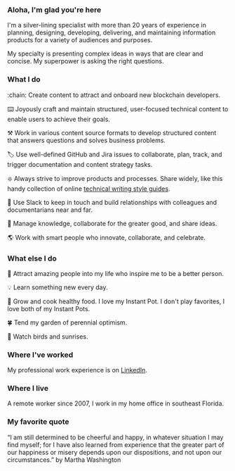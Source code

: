 ### Aloha, I'm glad you're here 

I'm a silver-lining specialist with more than 20 years of experience in planning, designing, developing, delivering, and maintaining information products for a variety of audiences and purposes. 

My specialty is presenting complex ideas in ways that are clear and concise. My superpower is asking the right questions. 

### What I do

:chain: Create content to attract and onboard new blockchain developers.

:keyboard:  Joyously craft and maintain structured, user-focused technical content to enable users to achieve their goals.

:hammer_and_pick:  Work in various content source formats to develop structured content that answers questions and solves business problems.

:label:  Use well-defined GitHub and Jira issues to collaborate, plan, track, and trigger documentation and content strategy tasks.

:sparkle:  Always strive to improve products and processes. Share widely, like this handy collection of online [technical writing style guides](https://docs.google.com/document/d/1wAVt65UpgBJ4e_tzPCVnPHwOqYYtENuRkojDSq-7nK0/edit?usp=sharing).

:wave:  Use Slack to keep in touch and build relationships with colleagues and documentarians near and far.

:pushpin:  Manage knowledge, collaborate for the greater good, and share ideas.  

:earth_americas:  Work with smart people who innovate, collaborate, and celebrate.

### What else I do

:high_brightness:  Attract amazing people into my life who inspire me to be a better person.

:bulb:  Learn something new every day. 

:tomato:  Grow and cook healthy food. I love my Instant Pot. I don't play favorites, I love both of my Instant Pots. 

:four_leaf_clover:  Tend my garden of perennial optimism.

:sunrise:  Watch birds and sunrises.

### Where I've worked 

My professional work experience is on [LinkedIn](https://www.linkedin.com/in/barriebyron/). 

### Where I live 

A remote worker since 2007, I work in my home office in southeast Florida. 

### My favorite quote 

“I am still determined to be cheerful and happy, in whatever situation I may find myself; for I have also learned from experience that the greater part of our happiness or misery depends upon our dispositions, and not upon our circumstances.”
by Martha Washington
